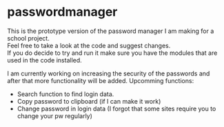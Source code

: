# passwordmanager

This is the prototype version of the password manager I am making for a school project.  
Feel free to take a look at the code and suggest changes.  
If you do decide to try and run it make sure you have the modules that are used in the code installed.  

I am currently working on increasing the security of the passwords and after that more functionality will be added.
Upcomming functions:
* Search function to find login data.
* Copy password to clipboard (if I can make it work)
* Change password in login data (I forgot that some sites require you to change your pw regularly)

